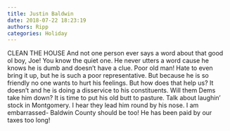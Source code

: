 ```yaml
---
title: Justin Baldwin
date: 2018-07-22 18:23:19
authors: Ripp
categories: Holiday
---
```


 CLEAN THE HOUSE 
And not one person ever says a word about that good ol boy, Joe! You know the quiet one. He never utters a word cause he knows he is dumb and doesn’t have a clue. Poor old man! Hate to even bring it up, but he is such a poor representative. But because he is so friendly no one wants to hurt his feelings. But how does that help us? It doesn’t and he is doing a disservice to his constituents. 
Will them Dems take him down? It is time to put his old butt to pasture. 
Talk about laughin’ stock in Montgomery. I hear they lead him round by his nose. 
I am embarrassed- Baldwin County should be too! He has been paid by our taxes too long!